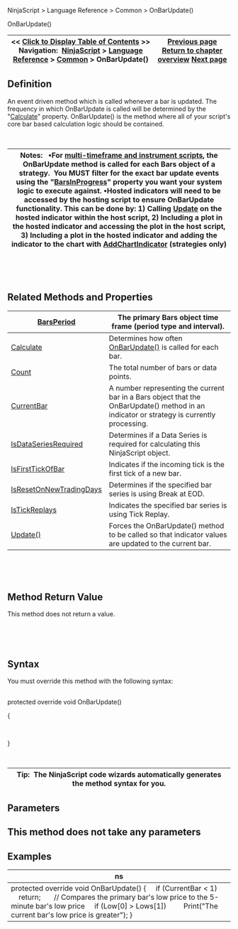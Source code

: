 ﻿


NinjaScript \> Language Reference \> Common \> OnBarUpdate()






















OnBarUpdate()







| \<\< [Click to Display Table of Contents](onbarupdate.md) \>\> **Navigation:**     [NinjaScript](ninjascript.md) \> [Language Reference](language_reference_wip.md) \> [Common](common.md) \> OnBarUpdate() | [Previous page](maximumbarslookback.md) [Return to chapter overview](common.md) [Next page](barsperiod.md) |
| --- | --- |











## Definition


An event driven method which is called whenever a bar is updated. The frequency in which OnBarUpdate is called will be determined by the "[Calculate](calculate.md)" property. OnBarUpdate() is the method where all of your script's core bar based calculation logic should be contained.


 




| Notes:   •For [multi\-timeframe and instrument scripts](multi-time_frame__instruments.md), the OnBarUpdate method is called for each Bars object of a strategy.  You MUST filter for the exact bar update events using the "[BarsInProgress](barsinprogress.md)" property you want your system logic to execute against. •Hosted indicators will need to be accessed by the hosting script to ensure OnBarUpdate functionality. This can be done by: 1\) Calling [Update](update.md) on the hosted indicator within the host script, 2\) Including a plot in the hosted indicator and accessing the plot in the host script, 3\) Including a plot in the hosted indicator and adding the indicator to the chart with [AddChartIndicator](addchartindicator.md) (strategies only) |
| --- |



 


 


## Related Methods and Properties




| [BarsPeriod](barsperiod.md) | The primary Bars object time frame (period type and interval). |
| --- | --- |
| [Calculate](calculate.md) | Determines how often [OnBarUpdate()](onbarupdate.md) is called for each bar. |
| [Count](count.md) | The total number of bars or data points. |
| [CurrentBar](currentbar.md) | A number representing the current bar in a Bars object that the OnBarUpdate() method in an indicator or strategy is currently processing. |
| [IsDataSeriesRequired](isdataseriesrequired.md) | Determines if a Data Series is required for calculating this NinjaScript object. |
| [IsFirstTickOfBar](isfirsttickofbar.md) | Indicates if the incoming tick is the first tick of a new bar. |
| [IsResetOnNewTradingDays](isresetonnewtradingdays.md) | Determines if the specified bar series is using Break at EOD. |
| [IsTickReplays](istickreplays.md) | Indicates the specified bar series is using Tick Replay. |
| [Update()](update.md) | Forces the OnBarUpdate() method to be called so that indicator values are updated to the current bar. |



 


 


## Method Return Value


This method does not return a value.


 


 


## Syntax
You must override this method with the following syntax:


## 


protected override void OnBarUpdate()  

{


   

}


 




| Tip:  The NinjaScript code wizards automatically generates the method syntax for you. |
| --- |



## 


## 


## Parameters


## This method does not take any parameters


## 


## 


## 


## Examples




| ns |
| --- |
| protected override void OnBarUpdate() {      if (CurrentBar \< 1)          return;        // Compares the primary bar's low price to the 5\-minute bar's low price      if (Low\[0] \> Lows\[1])          Print("The current bar's low price is greater"); } |









